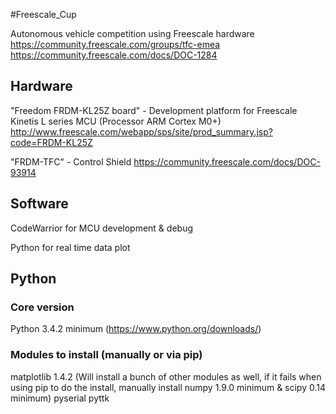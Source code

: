 #Freescale_Cup

Autonomous vehicle competition using Freescale hardware
https://community.freescale.com/groups/tfc-emea
https://community.freescale.com/docs/DOC-1284

## Hardware

"Freedom FRDM-KL25Z board" - Development platform for Freescale Kinetis L series MCU (Processor ARM Cortex M0+)
http://www.freescale.com/webapp/sps/site/prod_summary.jsp?code=FRDM-KL25Z

"FRDM-TFC" - Control Shield 
https://community.freescale.com/docs/DOC-93914

## Software
CodeWarrior for MCU development & debug

Python for real time data plot

## Python 
### Core version
Python 3.4.2 minimum (https://www.python.org/downloads/)

### Modules to install (manually or via pip)
matplotlib 1.4.2 (Will install a bunch of other modules as well, if it fails when using pip to do the install, manually install numpy 1.9.0 minimum & scipy 0.14 minimum)
pyserial
pyttk